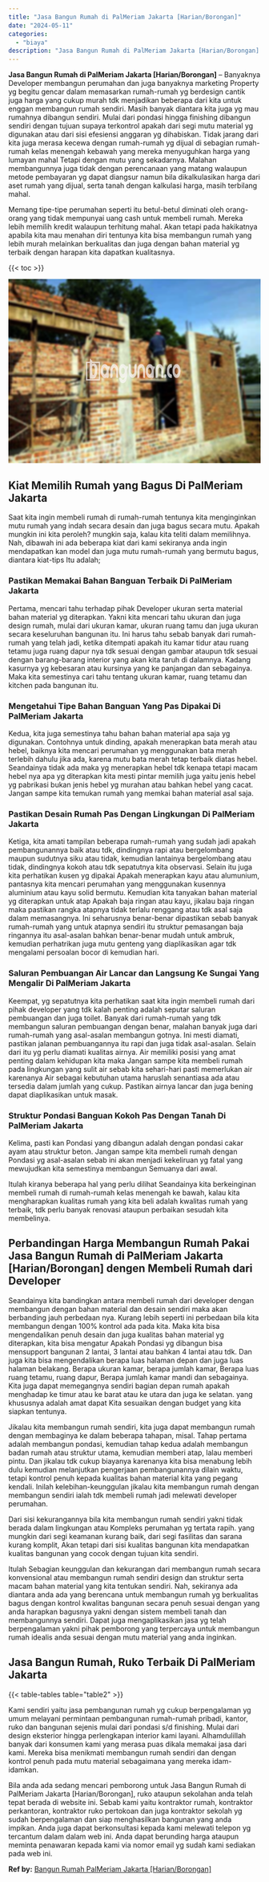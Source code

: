 ```yaml
---
title: "Jasa Bangun Rumah di PalMeriam Jakarta [Harian/Borongan]"
date: "2024-05-11"
categories: 
  - "biaya"
description: "Jasa Bangun Rumah di PalMeriam Jakarta [Harian/Borongan]. Bila anda ada sedang mencari pemborong untuk Jasa Bangun Rumah di PalMeriam Jakarta [Harian/Borong..."
---
```


**Jasa Bangun Rumah di PalMeriam Jakarta \[Harian/Borongan\]** – Banyaknya Developer membangun perumahan dan juga banyaknya marketing Property yg begitu gencar dalam memasarkan rumah-rumah yg berdesign cantik juga harga yang cukup murah tdk menjadikan beberapa dari kita untuk enggan membangun rumah sendiri. Masih banyak diantara kita juga yg mau rumahnya dibangun sendiri. Mulai dari pondasi hingga finishing dibangun sendiri dengan tujuan supaya terkontrol apakah dari segi mutu material yg digunakan atau dari sisi efesiensi anggaran yg dihabiskan. Tidak jarang dari kita juga merasa kecewa dengan rumah-rumah yg dijual di sebagian rumah-rumah kelas menengah kebawah yang mereka menyuguhkan harga yang lumayan mahal Tetapi dengan mutu yang sekadarnya. Malahan membangunnya juga tidak dengan perencanaan yang matang walaupun metode pembayaran yg dapat diangsur namun bila dikalkulasikan harga dari aset rumah yang dijual, serta tanah dengan kalkulasi harga, masih terbilang mahal.

Memang tipe-tipe perumahan seperti itu betul-betul diminati oleh orang-orang yang tidak mempunyai uang cash untuk membeli rumah. Mereka lebih memilih kredit walaupun terhitung mahal. Akan tetapi pada hakikatnya apabila kita mau menahan diri tentunya kita bisa membangun rumah yang lebih murah melainkan berkualitas dan juga dengan bahan material yg terbaik dengan harapan kita dapatkan kualitasnya.

{{< toc >}}

![Jasa Bangun Rumah di PalMeriam Jakarta [Harian/Borongan]](/images/borong-bangunan-26.png)

## Kiat Memilih Rumah yang Bagus Di PalMeriam Jakarta

Saat kita ingin membeli rumah di rumah-rumah tentunya kita menginginkan mutu rumah yang indah secara desain dan juga bagus secara mutu. Apakah mungkin ini kita peroleh? mungkin saja, kalau kita teliti dalam memilihnya. Nah, dibawah ini ada beberapa kiat dari kami sekiranya anda ingin mendapatkan kan model dan juga mutu rumah-rumah yang bermutu bagus, diantara kiat-tips Itu adalah;

### Pastikan Memakai Bahan Banguan Terbaik Di PalMeriam Jakarta

Pertama, mencari tahu terhadap pihak Developer ukuran serta material bahan material yg diterapkan. Yakni kita mencari tahu ukuran dan juga design rumah, mulai dari ukuran kamar, ukuran ruang tamu dan juga ukuran secara keseluruhan bangunan itu. Ini harus tahu sebab banyak dari rumah-rumah yang telah jadi, ketika ditempati apakah itu kamar tidur atau ruang tetamu juga ruang dapur nya tdk sesuai dengan gambar ataupun tdk sesuai dengan barang-barang interior yang akan kita taruh di dalamnya. Kadang kasurnya yg kebesaran atau kursinya yang ke panjangan dan sebagainya. Maka kita semestinya cari tahu tentang ukuran kamar, ruang tetamu dan kitchen pada bangunan itu.

### Mengetahui Tipe Bahan Banguan Yang Pas Dipakai Di PalMeriam Jakarta

Kedua, kita juga semestinya tahu bahan bahan material apa saja yg digunakan. Contohnya untuk dinding, apakah menerapkan bata merah atau hebel, baiknya kita mencari perumahan yg menggunakan bata merah terlebih dahulu jika ada, karena mutu bata merah tetap terbaik diatas hebel. Seandainya tidak ada maka yg menerapkan hebel tdk kenapa tetapi macam hebel nya apa yg diterapkan kita mesti pintar memilih juga yaitu jenis hebel yg pabrikasi bukan jenis hebel yg murahan atau bahkan hebel yang cacat. Jangan sampe kita temukan rumah yang memkai bahan material asal saja.

### Pastikan Desain Rumah Pas Dengan Lingkungan Di PalMeriam Jakarta

Ketiga, kita amati tampilan beberapa rumah-rumah yang sudah jadi apakah pembangunannya baik atau tdk, dindingnya rapi atau bergelombang maupun sudutnya siku atau tidak, kemudian lantainya bergelombang atau tidak, dindingnya kokoh atau tdk sepatutnya kita observasi. Selain itu juga kita perhatikan kusen yg dipakai Apakah menerapkan kayu atau alumunium, pantasnya kita mencari perumahan yang menggunakan kusennya aluminium atau kayu solid bermutu. Kemudian kita tanyakan bahan material yg diterapkan untuk atap Apakah baja ringan atau kayu, jikalau baja ringan maka pastikan rangka atapnya tidak terlalu renggang atau tdk asal saja dalam memasangnya. Ini seharusnya benar-benar dipastikan sebab banyak rumah-rumah yang untuk atapnya sendiri itu struktur pemasangan baja ringannya itu asal-asalan bahkan benar-benar mudah untuk ambruk, kemudian perhatrikan juga mutu genteng yang diaplikasikan agar tdk mengalami persoalan bocor di kemudian hari.

### Saluran Pembuangan Air Lancar dan Langsung Ke Sungai Yang Mengalir Di PalMeriam Jakarta

Keempat, yg sepatutnya kita perhatikan saat kita ingin membeli rumah dari pihak developer yang tdk kalah penting adalah seputar saluran pembuangan dan juga toilet. Banyak dari rumah-rumah yang tdk membangun saluran pembuangan dengan benar, malahan banyak juga dari rumah-rumah yang asal-asalan membangun gotnya. Ini mesti diamati, pastikan jalanan pembuangannya itu rapi dan juga tidak asal-asalan. Selain dari itu yg perlu diamati kualitas airnya. Air memiliki posisi yang amat penting dalam kehidupan kita maka Jangan sampe kita membeli rumah pada lingkungan yang sulit air sebab kita sehari-hari pasti memerlukan air karenanya Air sebagai kebutuhan utama haruslah senantiasa ada atau tersedia dalam jumlah yang cukup. Pastikan airnya lancar dan juga bening dapat diaplikasikan untuk masak.

### Struktur Pondasi Banguan Kokoh Pas Dengan Tanah Di PalMeriam Jakarta

Kelima, pasti kan Pondasi yang dibangun adalah dengan pondasi cakar ayam atau struktur beton. Jangan sampe kita membeli rumah dengan Pondasi yg asal-asalan sebab ini akan menjadi kekeliruan yg fatal yang mewujudkan kita semestinya membangun Semuanya dari awal.

Itulah kiranya beberapa hal yang perlu dilihat Seandainya kita berkeinginan membeli rumah di rumah-rumah kelas menengah ke bawah, kalau kita mengharapkan kualitas rumah yang kita beli adalah kwalitas rumah yang terbaik, tdk perlu banyak renovasi ataupun perbaikan sesudah kita membelinya.

## Perbandingan Harga Membangun Rumah Pakai Jasa Bangun Rumah di PalMeriam Jakarta \[Harian/Borongan\] dengen Membeli Rumah dari Developer

Seandainya kita bandingkan antara membeli rumah dari developer dengan membangun dengan bahan material dan desain sendiri maka akan berbanding jauh perbedaan nya. Kurang lebih seperti ini perbedaan bila kita membangun dengan 100% kontrol ada pada kita. Maka kita bisa mengendalikan penuh desain dan juga kualitas bahan material yg diterapkan, kita bisa mengatur Apakah Pondasi yg dibangun bisa mensupport bangunan 2 lantai, 3 lantai atau bahkan 4 lantai atau tdk. Dan juga kita bisa mengendalikan berapa luas halaman depan dan juga luas halaman belakang. Berapa ukuran kamar, berapa jumlah kamar, Berapa luas ruang tetamu, ruang dapur, Berapa jumlah kamar mandi dan sebagainya. Kita juga dapat memegangnya sendiri bagian depan rumah apakah menghadap ke timur atau ke barat atau ke utara dan juga ke selatan. yang khususnya adalah amat dapat Kita sesuaikan dengan budget yang kita siapkan tentunya.

Jikalau kita membangun rumah sendiri, kita juga dapat membangun rumah dengan membaginya ke dalam beberapa tahapan, misal. Tahap pertama adalah membangun pondasi, kemudian tahap kedua adalah membangun badan rumah atau struktur utama, kemudian memberi atap, lalau memberi pintu. Dan jikalau tdk cukup biayanya karenanya kita bisa menabung lebih dulu kemudian melanjutkan pengerjaan pembangunannya dilain waktu, tetapi kontrol penuh kepada kualitas bahan material kita yang pegang kendali. Inilah kelebihan-keunggulan jikalau kita membangun rumah dengan membangun sendiri ialah tdk membeli rumah jadi melewati developer perumahan.

Dari sisi kekurangannya bila kita membangun rumah sendiri yakni tidak berada dalam lingkungan atau Kompleks perumahan yg tertata rapih. yang mungkin dari segi keamanan kurang baik, dari segi fasilitas dan sarana kurang komplit, Akan tetapi dari sisi kualitas bangunan kita mendapatkan kualitas bangunan yang cocok dengan tujuan kita sendiri.

Itulah Sebagian keunggulan dan kekurangan dari membangun rumah secara konvensional atau membangun rumah sendiri design dan struktur serta macam bahan material yang kita tentukan sendiri. Nah, sekiranya ada diantara anda ada yang berencana untuk membangun rumah yg berkualitas bagus dengan kontrol kwalitas bangunan secara penuh sesuai dengan yang anda harapkan bagusnya yakni dengan sistem membeli tanah dan membangunnya sendiri. Dapat juga mengaplikasikan jasa yg telah berpengalaman yakni pihak pemborong yang terpercaya untuk membangun rumah idealis anda sesuai dengan mutu material yang anda inginkan.

## Jasa Bangun Rumah, Ruko Terbaik Di PalMeriam Jakarta

{{< table-tables table="table2" >}}

Kami sendiri yaitu jasa pembangunan rumah yg cukup berpengalaman yg umum melayani permintaan pembangunan rumah-rumah pribadi, kantor, ruko dan bangunan sejenis mulai dari pondasi s/d finishing. Mulai dari design eksterior hingga perlengkapan interior kami layani. Alhamdulillah banyak dari konsumen kami yang merasa puas dikala memakai jasa dari kami. Mereka bisa menikmati membangun rumah sendiri dan dengan kontrol penuh pada mutu material sebagaimana yang mereka idam-idamkan.

Bila anda ada sedang mencari pemborong untuk Jasa Bangun Rumah di PalMeriam Jakarta \[Harian/Borongan\], ruko ataupun sekolahan anda telah tepat berada di website ini. Sebab kami yaitu kontraktor rumah, kontraktor perkantoran, kontraktor ruko pertokoan dan juga kontraktor sekolah yg sudah berpengalaman dan siap menghasilkan bangunan yang anda impikan. Anda juga dapat berkonsultasi kepada kami melewati telepon yg tercantum dalam dalam web ini. Anda dapat berunding harga ataupun meminta penawaran kepada kami via nomor email yg sudah kami sediakan pada web ini.

**Ref by:** [Bangun Rumah PalMeriam Jakarta [Harian/Borongan]](https://id.wikipedia.org/wiki/Bangun)
